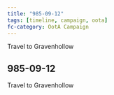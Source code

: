 ```yaml
---
title: "985-09-12"
tags: [timeline, campaign, oota]
fc-category: OotA Campaign
---
```

<span class='ob-timelines'
	data-date='985-09-12-00'
	data-title='Campaign: NAGA Adventures'
	data-class='orange'> Travel to Gravenhollow </span>
## 985-09-12
Travel to Gravenhollow
